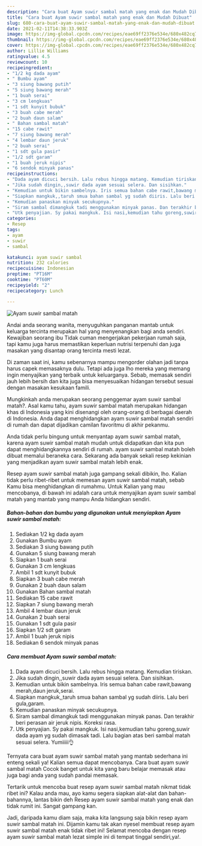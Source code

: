 ```yaml
---
description: "Cara buat Ayam suwir sambal matah yang enak dan Mudah Dibuat"
title: "Cara buat Ayam suwir sambal matah yang enak dan Mudah Dibuat"
slug: 680-cara-buat-ayam-suwir-sambal-matah-yang-enak-dan-mudah-dibuat
date: 2021-02-11T14:38:33.903Z
image: https://img-global.cpcdn.com/recipes/eae69ff2376e534e/680x482cq70/ayam-suwir-sambal-matah-foto-resep-utama.jpg
thumbnail: https://img-global.cpcdn.com/recipes/eae69ff2376e534e/680x482cq70/ayam-suwir-sambal-matah-foto-resep-utama.jpg
cover: https://img-global.cpcdn.com/recipes/eae69ff2376e534e/680x482cq70/ayam-suwir-sambal-matah-foto-resep-utama.jpg
author: Lillie Williams
ratingvalue: 4.5
reviewcount: 10
recipeingredient:
- "1/2 kg dada ayam"
- " Bumbu ayam"
- "3 siung bawang putih"
- "5 siung bawang merah"
- "1 buah serai"
- "3 cm lengkuas"
- "1 sdt kunyit bubuk"
- "3 buah cabe merah"
- "2 buah daun salam"
- " Bahan sambal matah"
- "15 cabe rawit"
- "7 siung bawang merah"
- "4 lembar daun jeruk"
- "2 buah serai"
- "1 sdt gula pasir"
- "1/2 sdt garam"
- "1 buah jeruk nipis"
- "6 sendok minyak panas"
recipeinstructions:
- "Dada ayam dicuci bersih. Lalu rebus hingga matang. Kemudian tiriskan."
- "Jika sudah dingin,,suwir dada ayam sesuai selera. Dan sisihkan."
- "Kemudian untuk bikin sambelnya. Iris semua bahan cabe rawit,bawang merah,daun jeruk,serai."
- "Siapkan mangkuk,,taruh smua bahan sambal yg sudah diiris. Lalu beri gula,garam."
- "Kemudian panaskan minyak secukupnya."
- "Siram sambal dimangkuk tadi menggunakan minyak panas. Dan terakhir beri perasan air jeruk nipis. Koreksi rasa."
- "Utk penyajian. Sy pakai mangkuk. Isi nasi,kemudian tahu goreng,suwir dada ayam yg sudah dimasak tadi. Lalu bagian atas beri sambal matah sesuai selera. Yumiiiii👌"
categories:
- Resep
tags:
- ayam
- suwir
- sambal

katakunci: ayam suwir sambal 
nutrition: 232 calories
recipecuisine: Indonesian
preptime: "PT16M"
cooktime: "PT60M"
recipeyield: "2"
recipecategory: Lunch

---
```



![Ayam suwir sambal matah](https://img-global.cpcdn.com/recipes/eae69ff2376e534e/680x482cq70/ayam-suwir-sambal-matah-foto-resep-utama.jpg)

Andai anda seorang wanita, menyuguhkan panganan mantab untuk keluarga tercinta merupakan hal yang menyenangkan bagi anda sendiri. Kewajiban seorang ibu Tidak cuman mengerjakan pekerjaan rumah saja, tapi kamu juga harus memastikan keperluan nutrisi terpenuhi dan juga masakan yang disantap orang tercinta mesti lezat.

Di zaman  saat ini, kamu sebenarnya mampu mengorder olahan jadi tanpa harus capek memasaknya dulu. Tetapi ada juga lho mereka yang memang ingin menyajikan yang terbaik untuk keluarganya. Sebab, memasak sendiri jauh lebih bersih dan kita juga bisa menyesuaikan hidangan tersebut sesuai dengan masakan kesukaan famili. 



Mungkinkah anda merupakan seorang penggemar ayam suwir sambal matah?. Asal kamu tahu, ayam suwir sambal matah merupakan hidangan khas di Indonesia yang kini disenangi oleh orang-orang di berbagai daerah di Indonesia. Anda dapat menghidangkan ayam suwir sambal matah sendiri di rumah dan dapat dijadikan camilan favoritmu di akhir pekanmu.

Anda tidak perlu bingung untuk menyantap ayam suwir sambal matah, karena ayam suwir sambal matah mudah untuk didapatkan dan kita pun dapat menghidangkannya sendiri di rumah. ayam suwir sambal matah boleh dibuat memalui beraneka cara. Sekarang ada banyak sekali resep kekinian yang menjadikan ayam suwir sambal matah lebih enak.

Resep ayam suwir sambal matah juga gampang sekali dibikin, lho. Kalian tidak perlu ribet-ribet untuk memesan ayam suwir sambal matah, sebab Kamu bisa menghidangkan di rumahmu. Untuk Kalian yang mau mencobanya, di bawah ini adalah cara untuk menyajikan ayam suwir sambal matah yang mantab yang mampu Anda hidangkan sendiri.

<!--inarticleads1-->

##### Bahan-bahan dan bumbu yang digunakan untuk menyiapkan Ayam suwir sambal matah:

1. Sediakan 1/2 kg dada ayam
1. Gunakan  Bumbu ayam
1. Sediakan 3 siung bawang putih
1. Gunakan 5 siung bawang merah
1. Siapkan 1 buah serai
1. Gunakan 3 cm lengkuas
1. Ambil 1 sdt kunyit bubuk
1. Siapkan 3 buah cabe merah
1. Gunakan 2 buah daun salam
1. Gunakan  Bahan sambal matah
1. Sediakan 15 cabe rawit
1. Siapkan 7 siung bawang merah
1. Ambil 4 lembar daun jeruk
1. Gunakan 2 buah serai
1. Gunakan 1 sdt gula pasir
1. Siapkan 1/2 sdt garam
1. Ambil 1 buah jeruk nipis
1. Sediakan 6 sendok minyak panas




<!--inarticleads2-->

##### Cara membuat Ayam suwir sambal matah:

1. Dada ayam dicuci bersih. Lalu rebus hingga matang. Kemudian tiriskan.
1. Jika sudah dingin,,suwir dada ayam sesuai selera. Dan sisihkan.
1. Kemudian untuk bikin sambelnya. Iris semua bahan cabe rawit,bawang merah,daun jeruk,serai.
1. Siapkan mangkuk,,taruh smua bahan sambal yg sudah diiris. Lalu beri gula,garam.
1. Kemudian panaskan minyak secukupnya.
1. Siram sambal dimangkuk tadi menggunakan minyak panas. Dan terakhir beri perasan air jeruk nipis. Koreksi rasa.
1. Utk penyajian. Sy pakai mangkuk. Isi nasi,kemudian tahu goreng,suwir dada ayam yg sudah dimasak tadi. Lalu bagian atas beri sambal matah sesuai selera. Yumiiiii👌




Ternyata cara buat ayam suwir sambal matah yang mantab sederhana ini enteng sekali ya! Kalian semua dapat mencobanya. Cara buat ayam suwir sambal matah Cocok banget untuk kita yang baru belajar memasak atau juga bagi anda yang sudah pandai memasak.

Tertarik untuk mencoba buat resep ayam suwir sambal matah nikmat tidak ribet ini? Kalau anda mau, ayo kamu segera siapkan alat-alat dan bahan-bahannya, lantas bikin deh Resep ayam suwir sambal matah yang enak dan tidak rumit ini. Sangat gampang kan. 

Jadi, daripada kamu diam saja, maka kita langsung saja bikin resep ayam suwir sambal matah ini. Dijamin kamu tak akan nyesel membuat resep ayam suwir sambal matah enak tidak ribet ini! Selamat mencoba dengan resep ayam suwir sambal matah lezat simple ini di tempat tinggal sendiri,ya!.

